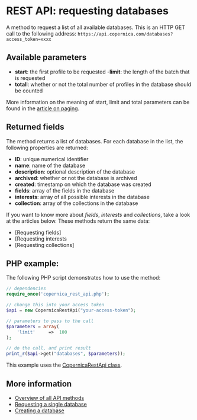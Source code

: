 # REST API: requesting databases

A method to request a list of all available databases. This is an HTTP GET call to the following address:
`https://api.copernica.com/databases?access_token=xxxx`

## Available parameters

- **start**: the first profile to be requested
-**limit**: the length of the batch that is requested
- **total**l: whether or not the total number of profiles in the database should be counted

More information on the meaning of start, limit and total parameters can be found in the [article on paging](rest-paging).

## Returned fields
The method returns a list of databases. For each database in the list, the following properties are returned:
- **ID**: unique numerical identifier
- **name**: name of the database
- **description**: optional description of the database
- **archived**: whether or not the database is archived
- **created**: timestamp on which the database was created
- **fields**: array of the fields in the database
- **interests**: array of all possible interests in the database
- **collection**: array of the collections in the database

If you want to know more about *fields*, *interests* and *collections*,  take a look at the articles below. These methods return the same data:
- [Requesting fields]
- [Requesting interests
- [Requesting collections]

## PHP example:
The following PHP script demonstrates how to use the method:
```PHP
// dependencies
require_once('copernica_rest_api.php');

// change this into your access token
$api = new CopernicaRestApi("your-access-token");

// parameters to pass to the call
$parameters = array(
    'limit'     =>  100
);

// do the call, and print result
print_r($api->get("databases", $parameters));
```
This example uses the [CopernicaRestApi class](rest-php).
## More information
- [Overview of all API methods](rest-api)
- [Requesting a single database](rest-get-database)
- [Creating a database](rest-post-database)
